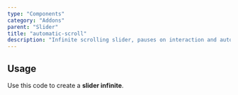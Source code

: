 ```yaml
---
type: "Components"
category: "Addons"
parent: "Slider"
title: "automatic-scroll"
description: "Infinite scrolling slider, pauses on interaction and automatic disable if not needed."
---
```


## Usage

Use this code to create a **slider infinite**.

<demo>
  <demovanilla src="vanilla/components/addons/slider/automatic-scroll">
  </demovanilla>
</demo>
